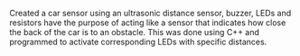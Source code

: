 Created a car sensor using an ultrasonic distance sensor, buzzer, LEDs and resistors have the purpose of acting like a sensor that indicates how close the back of the car is to an obstacle. This was done using C++ and programmed to activate corresponding LEDs with specific distances.

